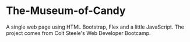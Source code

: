 # The-Museum-of-Candy
A single web page using HTML Bootstrap, Flex and a little JavaScript. The project comes from Colt Steele's Web Developer Bootcamp.
